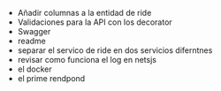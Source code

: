 * Añadir columnas a la entidad de ride
* Validaciones para la API con los decorator
* Swagger
* readme
* separar el servico de ride en dos servicios diferntnes
* revisar como funciona el log en netsjs
* el docker
* el prime rendpond